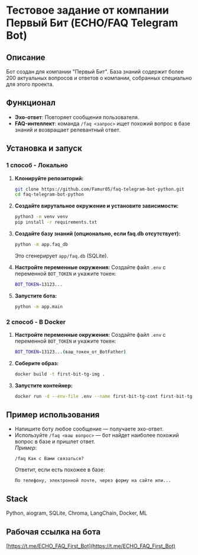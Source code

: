 # Тестовое задание от компании Первый Бит (ECHO/FAQ Telegram Bot)

## Описание

Бот создан для компании "Первый Бит". База знаний содержит более 200 актуальных вопросов и ответов о компании, собранных специально для этого проекта.

## Функционал

- **Эхо-ответ**: Повторяет сообщения пользователя.
- **FAQ-интеллект**: команда `/faq <запрос>` ищет похожий вопрос в базе знаний и возвращает  релевантный ответ.

## Установка и запуск

### 1 способ - Локально
1. **Клонируйте репозиторий:**
   ```bash
   git clone https://github.com/Famur05/faq-telegram-bot-python.git
   cd faq-telegram-bot-python
   ```

2. **Создайте вирутальное окружение и установите зависимости:**
   ```bash
   python3 -m venv venv
   pip install -r requirements.txt
   ```

3. **Создайте базу знаний (опционально, если faq.db отсутствует):**
   ```bash
   python -m app.faq_db
   ```
   Это сгенерирует `app/faq.db` (SQLite).

4. **Настройте переменные окружения:**
   Создайте файл `.env` с переменной `BOT_TOKEN` и укажите токен:
   ```bash
   BOT_TOKEN=13123...
   ```
5. **Запустите бота:**
   ```bash
   python -m app.main
   ```

### 2 способ - В Docker
1. **Настройте переменные окружения:**
   Создайте файл `.env` с переменной `BOT_TOKEN` и укажите токен:
   ```bash
   BOT_TOKEN=13123...(ваш_токен_от_BotFather)
   ```
2. **Соберите образ:**
   ```bash
   docker build -t first-bit-tg-img .
   ```
3. **Запустите контейнер:**
   ```bash
   docker run -d --env-file .env --name first-bit-tg-cont first-bit-tg-img
   ```


## Пример использования

- Напишите боту любое сообщение — получаете эхо-ответ.
- Используйте `/faq <ваш вопрос>` — бот найдет наиболее похожий вопрос в базе и пришлет ответ.  
  _Пример_:  
  ```
  /faq Как с Вами связаться?
  ```
  Ответит, если есть похожее в базе:  
  ```
  По телефону, электронной почте, через форму на сайте или...
  ```

## Stack
Python, aiogram, SQLite, Chroma, LangChain, Docker, ML

## Рабочая ссылка на бота
[https://t.me/ECHO_FAQ_First_Bot](https://t.me/ECHO_FAQ_First_Bot)
